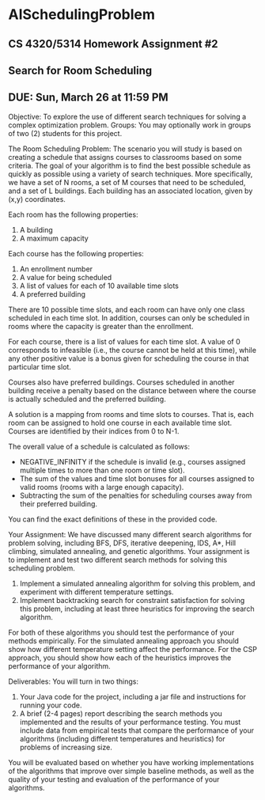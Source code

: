 # AISchedulingProblem
## CS 4320/5314 Homework Assignment #2 
## Search for Room Scheduling 
## DUE: Sun, March 26 at 11:59 PM

Objective: To explore the use of different search techniques for solving a complex optimization problem.
Groups: You may optionally work in groups of two (2) students for this project.

The Room Scheduling Problem:
The scenario you will study is based on creating a schedule that assigns courses to classrooms based on some criteria. The goal of your algorithm is to find the best possible schedule as quickly as possible using a variety of search techniques.
More specifically, we have a set of N rooms, a set of M courses that need to be scheduled, and a set of L buildings.
Each building has an associated location, given by (x,y) coordinates.

Each room has the following properties:
1) A building
2) A maximum capacity

Each course has the following properties:
1) An enrollment number
2) A value for being scheduled
3) A list of values for each of 10 available time slots
4) A preferred building

There are 10 possible time slots, and each room can have only one class scheduled in each time slot. In addition, courses can only be scheduled in rooms where the capacity is greater than the enrollment.

For each course, there is a list of values for each time slot. A value of 0 corresponds to infeasible (i.e., the course cannot be held at this time), while any other positive value is a bonus given for scheduling the course in that particular time slot.

Courses also have preferred buildings. Courses scheduled in another building receive a penalty based on the distance between where the course is actually scheduled and the preferred building.

A solution is a mapping from rooms and time slots to courses. That is, each room can be assigned to hold one course in each available time slot. Courses are identified by their indices from 0 to N-1.

The overall value of a schedule is calculated as follows:
* NEGATIVE_INFINITY if the schedule is invalid (e.g., courses assigned multiple times to more than one room or time slot).
* The sum of the values and time slot bonuses for all courses assigned to valid rooms (rooms with a large enough capacity).
* Subtracting the sum of the penalties for scheduling courses away from their preferred building.

You can find the exact definitions of these in the provided code. 

Your Assignment:
We have discussed many different search algorithms for problem solving, including BFS, DFS, iterative deepening, IDS, A*, Hill climbing, simulated annealing, and genetic algorithms. Your assignment is to implement and test two different search methods for solving this scheduling problem.
1) Implement a simulated annealing algorithm for solving this problem, and experiment with different temperature settings.
2) Implement backtracking search for constraint satisfaction for solving this problem, including at least three heuristics for improving the search algorithm.

For both of these algorithms you should test the performance of your methods empirically. For the simulated annealing approach you should show how different temperature setting affect the performance. For the CSP approach, you should show how each of the heuristics improves the performance of your algorithm.

Deliverables:
You will turn in two things:
1) Your Java code for the project, including a jar file and instructions for running your code.
2) A brief (2-4 pages) report describing the search methods you implemented and the results of your performance testing. You must include data from empirical tests that compare the performance of your algorithms (including different temperatures and heuristics) for problems of increasing size.

You will be evaluated based on whether you have working implementations of the algorithms that improve over simple baseline methods, as well as the quality of your testing and evaluation of the performance of your algorithms.
